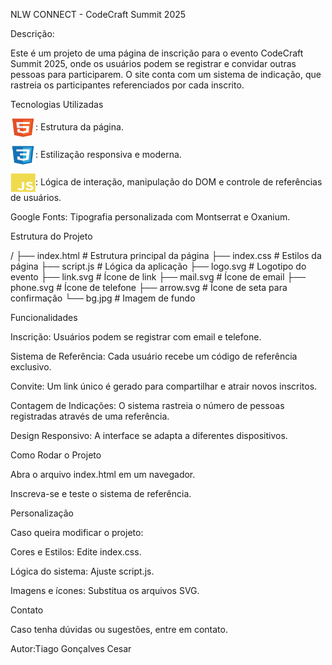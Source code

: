 NLW CONNECT - CodeCraft Summit 2025




Descrição:

Este é um projeto de uma página de inscrição para o evento CodeCraft Summit 2025, onde os usuários podem se registrar e convidar outras pessoas para participarem. O site conta com um sistema de indicação, que rastreia os participantes referenciados por cada inscrito.

Tecnologias Utilizadas

 <img align="center" alt="HTML5" height="30" width="40" src="https://raw.githubusercontent.com/devicons/devicon/master/icons/html5/html5-original.svg">: Estrutura da página.

  <img align="center" alt="CSS3" height="30" width="40" src="https://raw.githubusercontent.com/devicons/devicon/master/icons/css3/css3-original.svg">: Estilização responsiva e moderna.

  <img align="center" alt="JavaScript" height="30" width="40" src="https://raw.githubusercontent.com/devicons/devicon/master/icons/javascript/javascript-plain.svg">: Lógica de interação, manipulação do DOM e controle de referências de usuários.

Google Fonts: Tipografia personalizada com Montserrat e Oxanium.

Estrutura do Projeto

/
├── index.html   # Estrutura principal da página
├── index.css    # Estilos da página
├── script.js    # Lógica da aplicação
├── logo.svg     # Logotipo do evento
├── link.svg     # Ícone de link
├── mail.svg     # Ícone de email
├── phone.svg    # Ícone de telefone
├── arrow.svg    # Ícone de seta para confirmação
└── bg.jpg       # Imagem de fundo

Funcionalidades

Inscrição: Usuários podem se registrar com email e telefone.

Sistema de Referência: Cada usuário recebe um código de referência exclusivo.

Convite: Um link único é gerado para compartilhar e atrair novos inscritos.

Contagem de Indicações: O sistema rastreia o número de pessoas registradas através de uma referência.

Design Responsivo: A interface se adapta a diferentes dispositivos.

Como Rodar o Projeto

Abra o arquivo index.html em um navegador.

Inscreva-se e teste o sistema de referência.

Personalização

Caso queira modificar o projeto:

Cores e Estilos: Edite index.css.

Lógica do sistema: Ajuste script.js.

Imagens e ícones: Substitua os arquivos SVG.

Contato

Caso tenha dúvidas ou sugestões, entre em contato.

Autor:Tiago Gonçalves Cesar
